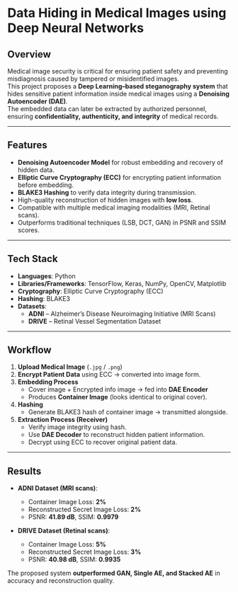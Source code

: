 # Data Hiding in Medical Images using Deep Neural Networks  

## Overview  
Medical image security is critical for ensuring patient safety and preventing misdiagnosis caused by tampered or misidentified images.  
This project proposes a **Deep Learning–based steganography system** that hides sensitive patient information inside medical images using a **Denoising Autoencoder (DAE)**.  
The embedded data can later be extracted by authorized personnel, ensuring **confidentiality, authenticity, and integrity** of medical records.  

---

## Features  
- **Denoising Autoencoder Model** for robust embedding and recovery of hidden data.  
- **Elliptic Curve Cryptography (ECC)** for encrypting patient information before embedding.  
- **BLAKE3 Hashing** to verify data integrity during transmission.  
- High-quality reconstruction of hidden images with **low loss**.  
- Compatible with multiple medical imaging modalities (MRI, Retinal scans).  
- Outperforms traditional techniques (LSB, DCT, GAN) in PSNR and SSIM scores.  

---

## Tech Stack  
- **Languages**: Python  
- **Libraries/Frameworks**: TensorFlow, Keras, NumPy, OpenCV, Matplotlib  
- **Cryptography**: Elliptic Curve Cryptography (ECC)  
- **Hashing**: BLAKE3  
- **Datasets**:  
  - **ADNI** – Alzheimer’s Disease Neuroimaging Initiative (MRI Scans)  
  - **DRIVE** – Retinal Vessel Segmentation Dataset  

---

## Workflow  
1. **Upload Medical Image** (`.jpg` / `.png`)  
2. **Encrypt Patient Data** using ECC → converted into image form.  
3. **Embedding Process**  
   - Cover image + Encrypted info image → fed into **DAE Encoder**  
   - Produces **Container Image** (looks identical to original cover).  
4. **Hashing**  
   - Generate BLAKE3 hash of container image → transmitted alongside.  
5. **Extraction Process (Receiver)**  
   - Verify image integrity using hash.  
   - Use **DAE Decoder** to reconstruct hidden patient information.  
   - Decrypt using ECC to recover original patient data.  

---

## Results  
- **ADNI Dataset (MRI scans)**:  
  - Container Image Loss: **2%**  
  - Reconstructed Secret Image Loss: **2%**  
  - PSNR: **41.89 dB**, SSIM: **0.9979**  

- **DRIVE Dataset (Retinal scans)**:  
  - Container Image Loss: **5%**  
  - Reconstructed Secret Image Loss: **3%**  
  - PSNR: **40.98 dB**, SSIM: **0.9935**  

The proposed system **outperformed GAN, Single AE, and Stacked AE** in accuracy and reconstruction quality.  
